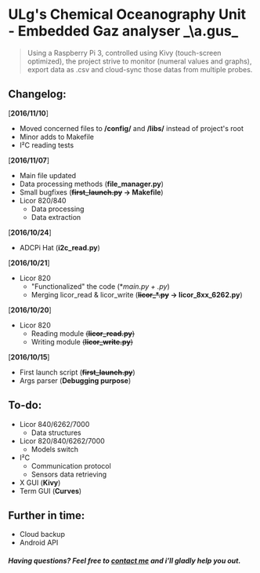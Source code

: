 # ULg's Chemical Oceanography Unit - Embedded Gaz analyser _\a.ɡus\_
> Using a Raspberry Pi 3, controlled using Kivy (touch-screen optimized), the project strive to monitor (numeral values and graphs), export data as .csv and cloud-sync those datas from multiple probes. 


## Changelog:
[**2016/11/10**]
- Moved concerned files to **/config/** and **/libs/** instead of project's root 
- Minor adds to Makefile 
- I²C reading tests


[**2016/11/07**]
- Main file updated
- Data processing methods (**file_manager.py**)
- Small bugfixes (**~~first_launch.py~~ -> Makefile**)
- Licor 820/840
  - Data processing 
  - Data extraction


[**2016/10/24**]
- ADCPi Hat (**i2c_read.py**)


[**2016/10/21**]
- Licor 820 
  - "Functionalized" the code (**main.py + *.py**)
  - Merging licor_read & licor_write (**~~licor_*.py~~ -> licor_8xx_6262.py**) 


[**2016/10/20**]
- Licor 820 
  - Reading module ~~(**licor_read.py**)~~
  - Writing module ~~(**licor_write.py**)~~


[**2016/10/15**]
- First launch script (**~~first_launch.py~~**)
- Args parser (**Debugging purpose**)


## To-do:
- Licor 840/6262/7000
  - Data structures
- Licor 820/840/6262/7000
  - Models switch
- I²C 
  - Communication protocol
  - Sensors data retrieving
- X GUI (**Kivy**)
- Term GUI (**Curves**)


## Further in time:
- Cloud backup
- Android API


#####  Having questions? Feel free to [contact me](mailto:mail@laurent-fournier.be) and i’ll gladly help you out.

